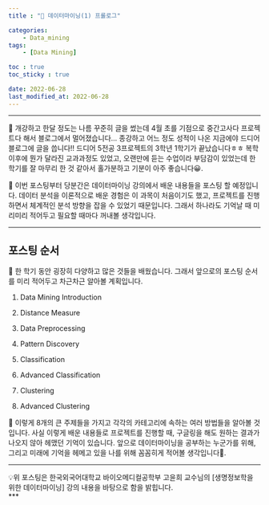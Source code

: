 ```yaml
---
title : "🧩 데이터마이닝(1) 프롤로그"

categories:
    - Data_mining
tags:
    - [Data Mining]

toc : true
toc_sticky : true

date: 2022-06-28
last_modified_at: 2022-06-28
---  
```


* * *

🧩 개강하고 한달 정도는 나름 꾸준히 글을 썼는데 4월 초를 기점으로 중간고사다 프로젝트다 해서 블로그에서 멀어졌습니다... 종강하고 어느 정도 성적이 나온 지금에야 드디어 블로그에 글을 씁니다!! 드디어 5전공 3프로젝트의 3학년 1학기가 끝났습니다ㅎㅎ 복학 이후에 뭔가 달라진 교과과정도 있었고, 오랜만에 듣는 수업이라 부담감이 있었는데 한 학기를 잘 마무리 한 것 같아서 홀가분하고 기분이 아주 좋습니다😀.  

🧩 이번 포스팅부터 당분간은 데이터마이닝 강의에서 배운 내용들을 포스팅 할 예정입니다. 데이터 분석을 이론적으로 배운 경험은 이 과목이 처음이기도 했고, 프로젝트를 진행하면서 체계적인 분석 방향을 잡을 수 있었기 때문입니다. 그래서 하나라도 기억날 때 미리미리 적어두고 필요할 때마다 꺼내볼 생각입니다.  

* * *

## 포스팅 순서  
  
🧩 한 학기 동안 굉장히 다양하고 많은 것들을 배웠습니다. 그래서 앞으로의 포스팅 순서를 미리 적어두고 차근차근 알아볼 계획입니다.  

1. Data Mining Introduction  
  
2. Distance Measure  
  
3. Data Preprocessing  

4. Pattern Discovery   
  
5. Classification  

6. Advanced Classification  

7. Clustering  

8. Advanced Clustering  

🧩 이렇게 8개의 큰 주제들을 가지고 각각의 카테고리에 속하는 여러 방법들을 알아볼 것입니다. 사실 이렇게 배운 내용들로 프로젝트를 진행할 때, 구글링을 해도 원하는 결과가 나오지 않아 헤맸던 기억이 있습니다. 앞으로 데이터마이닝을 공부하는 누군가를 위해, 그리고 미래에 기억을 헤메고 있을 나를 위해 꼼꼼히게 적어볼 생각입니다🙂.  

* * *  

<div style="text-align: left">💡위 포스팅은 한국외국어대학교 바이오메디컬공학부 고윤희 교수님의 [생명정보학을 위한 데이터마이닝] 강의 내용을 바탕으로 함을 밝힙니다.</div>  
***  

